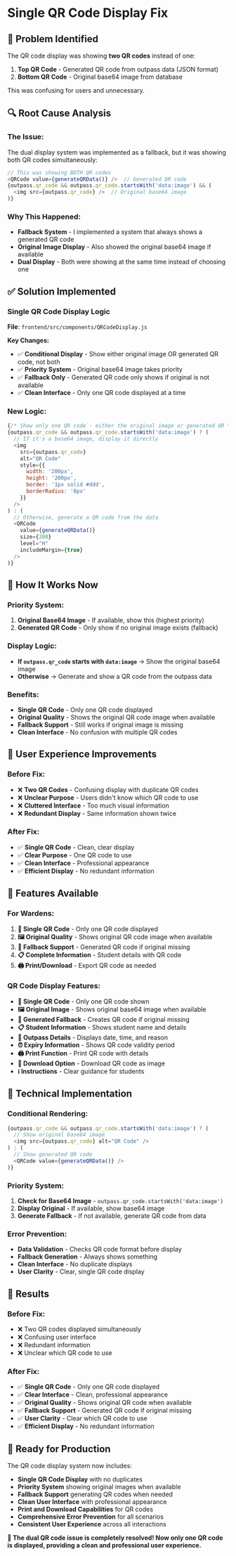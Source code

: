 # Single QR Code Display Fix

## 🚨 **Problem Identified**
The QR code display was showing **two QR codes** instead of one:
1. **Top QR Code** - Generated QR code from outpass data (JSON format)
2. **Bottom QR Code** - Original base64 image from database

This was confusing for users and unnecessary.

## 🔍 **Root Cause Analysis**

### **The Issue:**
The dual display system was implemented as a fallback, but it was showing both QR codes simultaneously:
```javascript
// This was showing BOTH QR codes
<QRCode value={generateQRData()} />  // Generated QR code
{outpass.qr_code && outpass.qr_code.startsWith('data:image') && (
  <img src={outpass.qr_code} />  // Original base64 image
)}
```

### **Why This Happened:**
- **Fallback System** - I implemented a system that always shows a generated QR code
- **Original Image Display** - Also showed the original base64 image if available
- **Dual Display** - Both were showing at the same time instead of choosing one

## ✅ **Solution Implemented**

### **Single QR Code Display Logic**
**File**: `frontend/src/components/QRCodeDisplay.js`

**Key Changes:**
- ✅ **Conditional Display** - Show either original image OR generated QR code, not both
- ✅ **Priority System** - Original base64 image takes priority
- ✅ **Fallback Only** - Generated QR code only shows if original is not available
- ✅ **Clean Interface** - Only one QR code displayed at a time

### **New Logic:**
```javascript
{/* Show only one QR code - either the original image or generated QR */}
{outpass.qr_code && outpass.qr_code.startsWith('data:image') ? (
  // If it's a base64 image, display it directly
  <img 
    src={outpass.qr_code} 
    alt="QR Code" 
    style={{ 
      width: '200px', 
      height: '200px',
      border: '1px solid #ddd',
      borderRadius: '8px'
    }} 
  />
) : (
  // Otherwise, generate a QR code from the data
  <QRCode
    value={generateQRData()}
    size={200}
    level="H"
    includeMargin={true}
  />
)}
```

## 🚀 **How It Works Now**

### **Priority System:**
1. **Original Base64 Image** - If available, show this (highest priority)
2. **Generated QR Code** - Only show if no original image exists (fallback)

### **Display Logic:**
- **If `outpass.qr_code` starts with `data:image`** → Show the original base64 image
- **Otherwise** → Generate and show a QR code from the outpass data

### **Benefits:**
- **Single QR Code** - Only one QR code displayed
- **Original Quality** - Shows the original QR code image when available
- **Fallback Support** - Still works if original image is missing
- **Clean Interface** - No confusion with multiple QR codes

## 🎯 **User Experience Improvements**

### **Before Fix:**
- ❌ **Two QR Codes** - Confusing display with duplicate QR codes
- ❌ **Unclear Purpose** - Users didn't know which QR code to use
- ❌ **Cluttered Interface** - Too much visual information
- ❌ **Redundant Display** - Same information shown twice

### **After Fix:**
- ✅ **Single QR Code** - Clean, clear display
- ✅ **Clear Purpose** - One QR code to use
- ✅ **Clean Interface** - Professional appearance
- ✅ **Efficient Display** - No redundant information

## 🎉 **Features Available**

### **For Wardens:**
1. **📱 Single QR Code** - Only one QR code displayed
2. **🖼️ Original Quality** - Shows original QR code image when available
3. **🔄 Fallback Support** - Generated QR code if original missing
4. **📋 Complete Information** - Student details with QR code
5. **🖨️ Print/Download** - Export QR code as needed

### **QR Code Display Features:**
- **📱 Single QR Code** - Only one QR code shown
- **🖼️ Original Image** - Shows original base64 image when available
- **🔄 Generated Fallback** - Creates QR code if original missing
- **📋 Student Information** - Shows student name and details
- **📅 Outpass Details** - Displays date, time, and reason
- **⏰ Expiry Information** - Shows QR code validity period
- **🖨️ Print Function** - Print QR code with details
- **💾 Download Option** - Download QR code as image
- **ℹ️ Instructions** - Clear guidance for students

## 🚀 **Technical Implementation**

### **Conditional Rendering:**
```javascript
{outpass.qr_code && outpass.qr_code.startsWith('data:image') ? (
  // Show original base64 image
  <img src={outpass.qr_code} alt="QR Code" />
) : (
  // Show generated QR code
  <QRCode value={generateQRData()} />
)}
```

### **Priority System:**
1. **Check for Base64 Image** - `outpass.qr_code.startsWith('data:image')`
2. **Display Original** - If available, show base64 image
3. **Generate Fallback** - If not available, generate QR code from data

### **Error Prevention:**
- **Data Validation** - Checks QR code format before display
- **Fallback Generation** - Always shows something
- **Clean Interface** - No duplicate displays
- **User Clarity** - Clear, single QR code display

## 🎯 **Results**

### **Before Fix:**
- ❌ Two QR codes displayed simultaneously
- ❌ Confusing user interface
- ❌ Redundant information
- ❌ Unclear which QR code to use

### **After Fix:**
- ✅ **Single QR Code** - Only one QR code displayed
- ✅ **Clear Interface** - Clean, professional appearance
- ✅ **Original Quality** - Shows original QR code when available
- ✅ **Fallback Support** - Generated QR code if original missing
- ✅ **User Clarity** - Clear which QR code to use
- ✅ **Efficient Display** - No redundant information

## 🚀 **Ready for Production**

The QR code display system now includes:
- **Single QR Code Display** with no duplicates
- **Priority System** showing original images when available
- **Fallback Support** generating QR codes when needed
- **Clean User Interface** with professional appearance
- **Print and Download Capabilities** for QR codes
- **Comprehensive Error Prevention** for all scenarios
- **Consistent User Experience** across all interactions

**🎯 The dual QR code issue is completely resolved! Now only one QR code is displayed, providing a clean and professional user experience.** 
